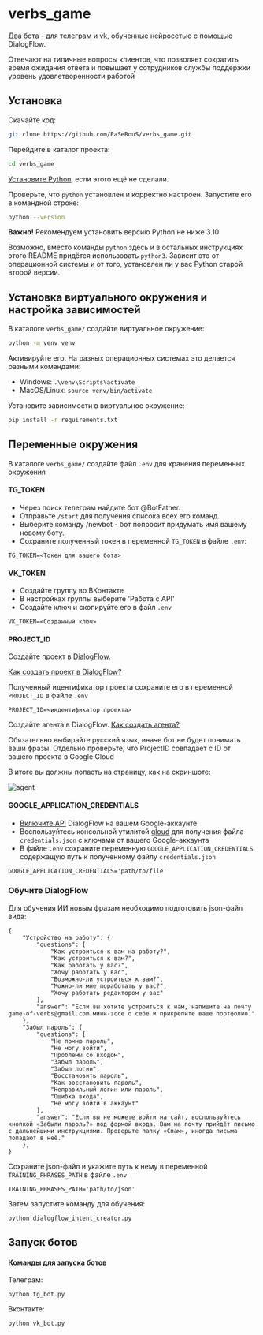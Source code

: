 # verbs_game

Два бота - для телеграм и vk, обученные нейросетью с помощью DialogFlow.

Отвечают на типичные вопросы клиентов, что позволяет сократить время ожидания ответа и повышает у сотрудников службы поддержки 
уровень удовлетворенности работой

## Установка

Скачайте код:
```sh
git clone https://github.com/PaSeRouS/verbs_game.git
```

Перейдите в каталог проекта:
```sh
cd verbs_game
```

[Установите Python](https://www.python.org/), если этого ещё не сделали.

Проверьте, что `python` установлен и корректно настроен. Запустите его в командной строке:
```sh
python --version
```
**Важно!** Рекомендуем установить версию Python не ниже 3.10

Возможно, вместо команды `python` здесь и в остальных инструкциях этого README придётся использовать `python3`.
Зависит это от операционной системы и от того, установлен ли у вас Python старой второй версии.

## Установка виртуального окружения и настройка зависимостей
В каталоге `verbs_game/` создайте виртуальное окружение:
```sh
python -m venv venv
```
Активируйте его. На разных операционных системах это делается разными командами:

- Windows: `.\venv\Scripts\activate`
- MacOS/Linux: `source venv/bin/activate`


Установите зависимости в виртуальное окружение:
```sh
pip install -r requirements.txt
```
## Переменные окружения
В каталоге `verbs_game/` создайте файл `.env` для хранения переменных окружения

#### TG_TOKEN
* Через поиск телеграм найдите бот @BotFather. 
* Отправьте `/start` для получения списока всех его команд.
* Выберите команду /newbot - бот попросит придумать имя вашему новому боту. 
* Сохраните полученный токен в переменной `TG_TOKEN` в файле `.env`:

```
TG_TOKEN=<Токен для вашего бота>
```

#### VK_TOKEN
* Создайте группу во ВКонтакте
* В настройках группы выберите 'Работа с API'
* Создайте ключ и скопируйте его в файл `.env`

```
VK_TOKEN=<Созданный ключ>
```

#### PROJECT_ID

Создайте проект в [DialogFlow](https://dialogflow.cloud.google.com/#/login).<br>

[Как создать проект в DialogFlow?](https://cloud.google.com/dialogflow/docs/quick/setup)<br>

Полученный идентификатор проекта сохраните его в переменной `PROJECT_ID` в файле `.env`

```
PROJECT_ID=<индентификатор проекта>
```

Создайте агента в DialogFlow. [Как создать агента?](https://cloud.google.com/dialogflow/docs/quick/build-agent)

Обязательно выбирайте русский язык, иначе бот не будет понимать ваши фразы. Отдельно проверьте, что ProjectID совпадает с ID от вашего проекта в Google Cloud

В итоге вы должны попасть на страницу, как на скриншоте:

![agent](https://dvmn.org/media/agent.png)

#### GOOGLE_APPLICATION_CREDENTIALS

* [Включите API](https://cloud.google.com/dialogflow/es/docs/quick/setup#api) DialogFlow на вашем Google-аккаунте
* Воспользуйтесь консольной утилитой [gloud](https://cloud.google.com/dialogflow/es/docs/quick/setup#sdk) для получения
файла `credentials.json` с ключами от вашего Google-аккаунта
* В файле `.env` сохраните переменную `GOOGLE_APPLICATION_CREDENTIALS` содержащую путь к полученному файлу `credentials.json`

```
GOOGLE_APPLICATION_CREDENTIALS='path/to/file'
```
### Обучите DialogFlow

Для обучения ИИ новым фразам необходимо подготовить json-файл вида:
```
{
    "Устройство на работу": {
        "questions": [
            "Как устроиться к вам на работу?",
            "Как устроиться к вам?",
            "Как работать у вас?",
            "Хочу работать у вас",
            "Возможно-ли устроиться к вам?",
            "Можно-ли мне поработать у вас?",
            "Хочу работать редактором у вас"
        ],
        "answer": "Если вы хотите устроиться к нам, напишите на почту game-of-verbs@gmail.com мини-эссе о себе и прикрепите ваше портфолио."
    },
    "Забыл пароль": {
        "questions": [
            "Не помню пароль",
            "Не могу войти",
            "Проблемы со входом",
            "Забыл пароль",
            "Забыл логин",
            "Восстановить пароль",
            "Как восстановить пароль",
            "Неправильный логин или пароль",
            "Ошибка входа",
            "Не могу войти в аккаунт"
        ],
        "answer": "Если вы не можете войти на сайт, воспользуйтесь кнопкой «Забыли пароль?» под формой входа. Вам на почту прийдёт письмо с дальнейшими инструкциями. Проверьте папку «Спам», иногда письма попадают в неё."
    },
}
```
Сохраните json-файл и укажите путь к нему в переменной `TRAINING_PHRASES_PATH` в файле `.env`

```
TRAINING_PHRASES_PATH='path/to/json'
```

Затем запустите команду для обучения:
```
python dialogflow_intent_creator.py
```

## Запуск ботов
#### Команды для запуска ботов
Телеграм:
```
python tg_bot.py
```
Вконтакте:
```
python vk_bot.py
```
 
